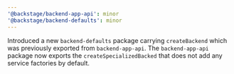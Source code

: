 ```yaml
---
'@backstage/backend-app-api': minor
'@backstage/backend-defaults': minor
---
```


Introduced a new `backend-defaults` package carrying `createBackend` which was previously exported from `backend-app-api`.
The `backend-app-api` package now exports the `createSpecializedBacked` that does not add any service factories by default.
